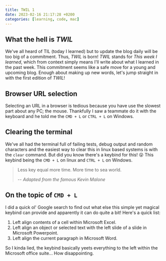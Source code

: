 ```yaml
---
title: TWIL 1
date: 2023-02-16 21:17:28 +0200
categories: [learning, code, mac]
---
```


## What the hell is _TWIL_
We've all heard of TIL (today I learned) but to update the blog daily will be too big of a commitment. Thus, _TWIL_ is born! _TWIL_ stands for _This week I learned_, which from context simply means I'll write about what I learned in the past week. This commitment seems like a safe move for a young and upcoming blog. Enough about making up new words, let's jump straight in with the first edition of _TWIL_!

## Browser URL selection
Selecting an URL in a browser is tedious because you have use the slowest part about any PC; the mouse. Thankfully I saw a teammate do it with the keyboard and he told me the `CMD + L` or `CTRL + L` on Windows.

## Clearing the terminal
We've all had the terminal full of failing tests, debug output and random characters and the easiest way to clear this in linux based systems is with the `clear` command. But did you know there's a keybind for this! :open_mouth: This keybind being the `CMD + L` on linux and `CTRL + L` on Windows.

> Less key equal more time. More time to sea world.
>
>-- _Adapted from the famous Kevin Malone_

## On the topic of `CMD + L`
I did a quick ol' Google search to find out what else this simple yet magical keybind can provide and apparently it can do quite a bit! Here's a quick list:
1. Left align contents of a cell within Microsoft Excel.
1. Left align an object or selected text with the left slide of a slide in Microsoft Powerpoint.
1. Left align the current paragraph in Microsoft Word.

So I kinda lied, the keybind basically yeets everything to the left within the Microsoft office suite... How disappointing.